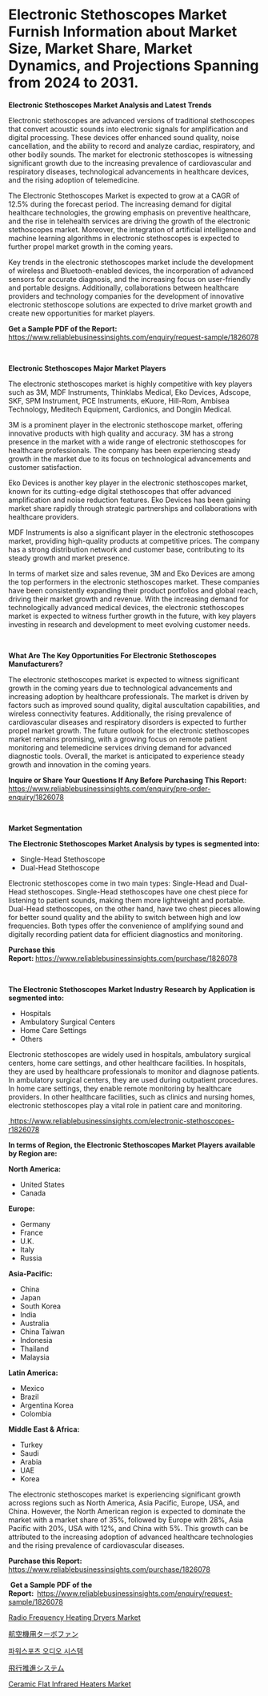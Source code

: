 <p><h1>Electronic Stethoscopes Market Furnish Information about Market Size, Market Share, Market Dynamics, and Projections Spanning from 2024 to 2031.</h1></p><p><strong>Electronic Stethoscopes Market Analysis and Latest Trends</strong></p>
<p><p>Electronic stethoscopes are advanced versions of traditional stethoscopes that convert acoustic sounds into electronic signals for amplification and digital processing. These devices offer enhanced sound quality, noise cancellation, and the ability to record and analyze cardiac, respiratory, and other bodily sounds. The market for electronic stethoscopes is witnessing significant growth due to the increasing prevalence of cardiovascular and respiratory diseases, technological advancements in healthcare devices, and the rising adoption of telemedicine.</p><p>The Electronic Stethoscopes Market is expected to grow at a CAGR of 12.5% during the forecast period. The increasing demand for digital healthcare technologies, the growing emphasis on preventive healthcare, and the rise in telehealth services are driving the growth of the electronic stethoscopes market. Moreover, the integration of artificial intelligence and machine learning algorithms in electronic stethoscopes is expected to further propel market growth in the coming years.</p><p>Key trends in the electronic stethoscopes market include the development of wireless and Bluetooth-enabled devices, the incorporation of advanced sensors for accurate diagnosis, and the increasing focus on user-friendly and portable designs. Additionally, collaborations between healthcare providers and technology companies for the development of innovative electronic stethoscope solutions are expected to drive market growth and create new opportunities for market players.</p></p>
<p><strong>Get a Sample PDF of the Report:&nbsp;</strong> <a href="https://www.reliablebusinessinsights.com/enquiry/request-sample/1826078">https://www.reliablebusinessinsights.com/enquiry/request-sample/1826078</a></p>
<p>&nbsp;</p>
<p><strong>Electronic Stethoscopes Major Market Players</strong></p>
<p><p>The electronic stethoscopes market is highly competitive with key players such as 3M, MDF Instruments, Thinklabs Medical, Eko Devices, Adscope, SKF, SPM Instrument, PCE Instruments, eKuore, Hill-Rom, Ambisea Technology, Meditech Equipment, Cardionics, and Dongjin Medical.</p><p>3M is a prominent player in the electronic stethoscope market, offering innovative products with high quality and accuracy. 3M has a strong presence in the market with a wide range of electronic stethoscopes for healthcare professionals. The company has been experiencing steady growth in the market due to its focus on technological advancements and customer satisfaction.</p><p>Eko Devices is another key player in the electronic stethoscopes market, known for its cutting-edge digital stethoscopes that offer advanced amplification and noise reduction features. Eko Devices has been gaining market share rapidly through strategic partnerships and collaborations with healthcare providers.</p><p>MDF Instruments is also a significant player in the electronic stethoscopes market, providing high-quality products at competitive prices. The company has a strong distribution network and customer base, contributing to its steady growth and market presence.</p><p>In terms of market size and sales revenue, 3M and Eko Devices are among the top performers in the electronic stethoscopes market. These companies have been consistently expanding their product portfolios and global reach, driving their market growth and revenue. With the increasing demand for technologically advanced medical devices, the electronic stethoscopes market is expected to witness further growth in the future, with key players investing in research and development to meet evolving customer needs.</p></p>
<p>&nbsp;</p>
<p><strong>What Are The Key Opportunities For Electronic Stethoscopes Manufacturers?</strong></p>
<p><p>The electronic stethoscopes market is expected to witness significant growth in the coming years due to technological advancements and increasing adoption by healthcare professionals. The market is driven by factors such as improved sound quality, digital auscultation capabilities, and wireless connectivity features. Additionally, the rising prevalence of cardiovascular diseases and respiratory disorders is expected to further propel market growth. The future outlook for the electronic stethoscopes market remains promising, with a growing focus on remote patient monitoring and telemedicine services driving demand for advanced diagnostic tools. Overall, the market is anticipated to experience steady growth and innovation in the coming years.</p></p>
<p><strong>Inquire or Share Your Questions If Any Before Purchasing This Report:</strong> <a href="https://www.reliablebusinessinsights.com/enquiry/pre-order-enquiry/1826078">https://www.reliablebusinessinsights.com/enquiry/pre-order-enquiry/1826078</a></p>
<p>&nbsp;</p>
<p><strong>Market Segmentation</strong></p>
<p><strong>The Electronic Stethoscopes Market Analysis by types is segmented into:</strong></p>
<p><ul><li>Single-Head Stethoscope</li><li>Dual-Head Stethoscope</li></ul></p>
<p><p>Electronic stethoscopes come in two main types: Single-Head and Dual-Head stethoscopes. Single-Head stethoscopes have one chest piece for listening to patient sounds, making them more lightweight and portable. Dual-Head stethoscopes, on the other hand, have two chest pieces allowing for better sound quality and the ability to switch between high and low frequencies. Both types offer the convenience of amplifying sound and digitally recording patient data for efficient diagnostics and monitoring.</p></p>
<p><strong>Purchase this Report:&nbsp;</strong><a href="https://www.reliablebusinessinsights.com/purchase/1826078">https://www.reliablebusinessinsights.com/purchase/1826078</a></p>
<p>&nbsp;</p>
<p><strong>The Electronic Stethoscopes Market Industry Research by Application is segmented into:</strong></p>
<p><ul><li>Hospitals</li><li>Ambulatory Surgical Centers</li><li>Home Care Settings</li><li>Others</li></ul></p>
<p><p>Electronic stethoscopes are widely used in hospitals, ambulatory surgical centers, home care settings, and other healthcare facilities. In hospitals, they are used by healthcare professionals to monitor and diagnose patients. In ambulatory surgical centers, they are used during outpatient procedures. In home care settings, they enable remote monitoring by healthcare providers. In other healthcare facilities, such as clinics and nursing homes, electronic stethoscopes play a vital role in patient care and monitoring.</p></p>
<p><a href="https://www.reliablebusinessinsights.com/electronic-stethoscopes-r1826078">&nbsp;https://www.reliablebusinessinsights.com/electronic-stethoscopes-r1826078</a></p>
<p><strong>In terms of Region, the Electronic Stethoscopes Market Players available by Region are:</strong></p>
<p>
    <p> <strong> North America: </strong>
        <ul>
            <li>United States</li>
            <li>Canada</li>
        </ul>
        </p> 
    <p> <strong> Europe: </strong>
        <ul>
            <li>Germany</li>
            <li>France</li>
            <li>U.K.</li>
            <li>Italy</li>
            <li>Russia</li>
        </ul>
        </p> 
    <p> <strong> Asia-Pacific: </strong>
        <ul>
            <li>China</li>
            <li>Japan</li>
            <li>South Korea</li>
            <li>India</li>
            <li>Australia</li>
            <li>China Taiwan</li>
            <li>Indonesia</li>
            <li>Thailand</li>
            <li>Malaysia</li>
        </ul>
        </p> 
    <p> <strong> Latin America: </strong>
        <ul>
            <li>Mexico</li>
            <li>Brazil</li>
            <li>Argentina Korea</li>
            <li>Colombia</li>
        </ul>
        </p> 
    <p> <strong> Middle East & Africa: </strong>
        <ul>
            <li>Turkey</li>
            <li>Saudi</li>
            <li>Arabia</li>
            <li>UAE</li>
            <li>Korea</li>
        </ul>
    </p>
    </p>
<p><p>The electronic stethoscopes market is experiencing significant growth across regions such as North America, Asia Pacific, Europe, USA, and China. However, the North American region is expected to dominate the market with a market share of 35%, followed by Europe with 28%, Asia Pacific with 20%, USA with 12%, and China with 5%. This growth can be attributed to the increasing adoption of advanced healthcare technologies and the rising prevalence of cardiovascular diseases.</p></p>
<p><strong>Purchase this Report: </strong><a href="https://www.reliablebusinessinsights.com/purchase/1826078">https://www.reliablebusinessinsights.com/purchase/1826078</a></p>
<p>&nbsp;<strong>Get a Sample PDF of the Report:&nbsp;&nbsp;</strong><a href="https://www.reliablebusinessinsights.com/enquiry/request-sample/1826078">https://www.reliablebusinessinsights.com/enquiry/request-sample/1826078</a></p>
<p><strong></strong></p>
<p><p><a href="https://github.com/YashRP12/Market-Research-Report-List-5/blob/main/radio-frequency-heating-dryers-market.md">Radio Frequency Heating Dryers Market</a></p><p><a href="https://github.com/TerrellConn/Market-Research-Report-List-2/blob/main/8903013167889.md">航空機用ターボファン</a></p><p><a href="https://github.com/khairinauzunul/Market-Research-Report-List-1/blob/main/7509599181626.md">파워스포츠 오디오 시스템</a></p><p><a href="https://github.com/schmahlson/Market-Research-Report-List-2/blob/main/1349992167888.md">飛行推進システム</a></p><p><a href="https://github.com/khayangel/Market-Research-Report-List-4/blob/main/ceramic-flat-infrared-heaters-market.md">Ceramic Flat Infrared Heaters Market</a></p></p>